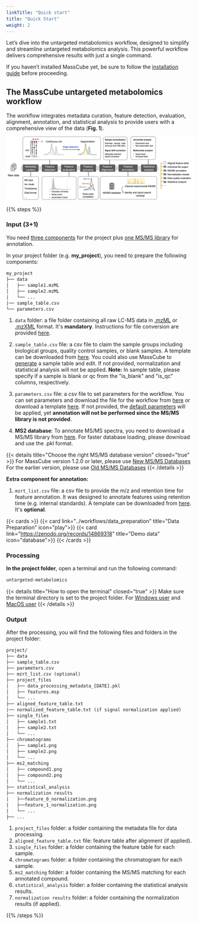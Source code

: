 ```yaml
---
linkTitle: "Quick start"
title: "Quick Start"
weight: 2
---
```


Let’s dive into the untargeted metabolomics workflow, designed to simplify and streamline untargeted metabolomics analysis. This powerful workflow delivers comprehensive results with just a single command.

If you haven’t installed MassCube yet, be sure to follow the [installation guide](../installation) before proceeding.

## The MassCube untargeted metabolomics workflow

The workflow integrates metadata curation, feature detection, evaluation, alignment, annotation, and statistical analysis to provide users with a comprehensive view of the data (**Fig. 1**).

![](untargeted_workflow.png "Fig. 1. The MassCube untargeted metabolomics workflow")

{{% steps %}}

### Input (3+1)

You need <u>three components</u> for the project plus <u>one MS/MS library</u> for annotation.

In your project folder (e.g. **my_project**), you need to prepare the following components:

```
my_project
├── data
│   ├── sample1.mzML
│   ├── sample2.mzML
|   └── ...
|── sample_table.csv
└── parameters.csv
```

1. `data` folder: a file folder containing all raw LC-MS data in <u>.mzML</u> or <u>.mzXML</u> format. It's **mandatory**. Instructions for file conversion are provided [here](../workflows/data_preparation).

2. `sample_table.csv` file: a csv file to claim the sample groups including biological groups, quality control samples, or blank samples. A template can be downloaded from [here](https://github.com/huaxuyu/masscubedocs/blob/main/content/docs/sample_table.csv). You could also use MassCube to [generate](../workflows/data_preparation.md) a sample table and edit. If not provided, normalization and statistical analysis will not be applied. **Note:** In sample table, please specify if a sample is blank or qc from the "is_blank" and "is_qc" columns, respectively.

3. `parameters.csv` file: a csv file to set parameters for the workflow. You can set parameters and download the file for the workflow from [here](https://huaxuyu.github.io/masscube_parameters/) or download a template [here](https://github.com/huaxuyu/masscubedocs/blob/main/content/docs/parameters.csv). If not provided, the [default parameters](../parameter) will be applied, yet **annotation will not be performed since the MS/MS library is not provided**.

4. **MS2 database**: To annotate MS/MS spectra, you need to download a MS/MS library from [here](https://zenodo.org/records/11363475). For faster database loading, please download and use the .pkl format.

{{< details title="Choose the right MS/MS database version" closed="true" >}}
For MassCube version 1.2.0 or later, please use [New MS/MS Databases](https://zenodo.org/records/14991522)
For the earlier version, please use [Old MS/MS Databases](https://zenodo.org/records/11363475)
{{< /details >}}

**Extra component for annotation:**

1. `mzrt_list.csv` file: a csv file to provide the m/z and retention time for feature annotation. It was designed to annotate features using retention time (e.g. internal standards). A template can be downloaded from [here](https://github.com/huaxuyu/masscubedocs/blob/main/content/docs/mzrt_list.csv). It's **optional**.

{{< cards >}}
{{< card link="../workflows/data_preparation" title="Data Preparation" icon="play">}}
{{< card link="https://zenodo.org/records/14869318" title="Demo data" icon="database">}}
{{< /cards >}}

### Processing

**In the project folder**, open a terminal and run the following command:

```bash
untargeted-metabolomics
```

{{< details title="How to open the terminal" closed="true" >}}
Make sure the terminal directory is set to the project folder. For [Windows user](https://johnwargo.com/posts/2024/launch-windows-terminal/) and [MacOS user](https://support.apple.com/guide/terminal/open-or-quit-terminal-apd5265185d-f365-44cb-8b09-71a064a42125/mac#:~:text=Terminal%20for%20me-,Open%20Terminal,%2C%20then%20double%2Dclick%20Terminal.)
{{< /details >}}

### Output

After the processing, you will find the following files and folders in the project folder:

```
project/
├── data
├── sample_table.csv
├── parameters.csv
├── mzrt_list.csv (optional)
├── project_files
│   ├── data_processing_metadata_[DATE].pkl
│   ├── features.msp
│   └── ...
├── aligned_feature_table.txt
|── normalized_feature_table.txt (if signal normalization applied)
├── single_files
│   ├── sample1.txt
│   ├── sample2.txt
│   └── ...
├── chromatograms
│   ├── sample1.png
│   ├── sample2.png
│   └── ...
├── ms2_matching
│   ├── compound1.png
│   ├── compound2.png
│   └── ...
├── statistical_analysis
├── normalization results
|   ├──feature_0_normalization.png
|   ├──feature_1_normalization.png
|   └── ...
├── ...
```

1. `project_files` folder: a folder containing the metadata file for data processing.
2. `aligned_feature_table.txt` file: feature table after alignment (if applied).
3. `single_files` folder: a folder containing the feature table for each sample.
4. `chromatograms` folder: a folder containing the chromatogram for each sample.
5. `ms2_matching` folder: a folder containing the MS/MS matching for each annotated compound.
6. `statistical_analysis` folder: a folder containing the statistical analysis results.
7. `normalization results` folder: a folder containing the normalization results (if applied).

{{% /steps %}}
